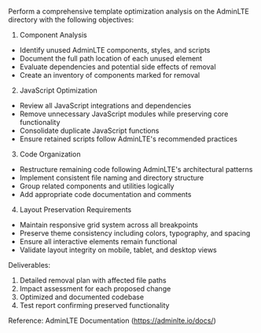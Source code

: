 Perform a comprehensive template optimization analysis on the AdminLTE directory with the following objectives:

1. Component Analysis
- Identify unused AdminLTE components, styles, and scripts
- Document the full path location of each unused element
- Evaluate dependencies and potential side effects of removal
- Create an inventory of components marked for removal

2. JavaScript Optimization
- Review all JavaScript integrations and dependencies
- Remove unnecessary JavaScript modules while preserving core functionality
- Consolidate duplicate JavaScript functions
- Ensure retained scripts follow AdminLTE's recommended practices

3. Code Organization
- Restructure remaining code following AdminLTE's architectural patterns
- Implement consistent file naming and directory structure
- Group related components and utilities logically
- Add appropriate code documentation and comments

4. Layout Preservation Requirements
- Maintain responsive grid system across all breakpoints
- Preserve theme consistency including colors, typography, and spacing
- Ensure all interactive elements remain functional
- Validate layout integrity on mobile, tablet, and desktop views

Deliverables:
1. Detailed removal plan with affected file paths
2. Impact assessment for each proposed change
3. Optimized and documented codebase
4. Test report confirming preserved functionality

Reference: AdminLTE Documentation (https://adminlte.io/docs/)
